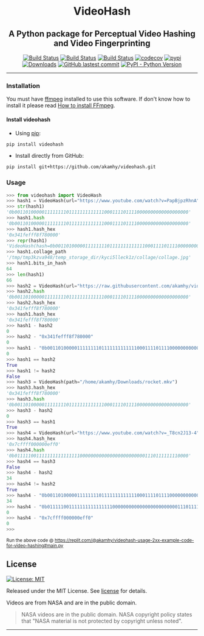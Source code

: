 <div align="center">

<h1> VideoHash </h1>

<h2>A Python package for Perceptual Video Hashing and Video Fingerprinting</h2>

</div>

<p align="center">
<a href="https://github.com/akamhy/videohash/actions?query=workflow%3AUbuntu"><img alt="Build Status" src="https://github.com/akamhy/videohash/workflows/Ubuntu/badge.svg"></a>
<a href="https://github.com/akamhy/videohash/actions?query=workflow%3AWindows"><img alt="Build Status" src="https://github.com/akamhy/videohash/workflows/Windows/badge.svg"></a>
<a href="https://github.com/akamhy/videohash/actions?query=workflow%3AmacOS"><img alt="Build Status" src="https://github.com/akamhy/videohash/workflows/macOS/badge.svg"></a>
<a href="https://codecov.io/gh/akamhy/videohash"><img alt="codecov" src="https://codecov.io/gh/akamhy/videohash/branch/main/graph/badge.svg"></a>
<a href="https://pypi.org/project/videohash/"><img alt="pypi" src="https://img.shields.io/pypi/v/videohash.svg"></a>
<a href="https://pepy.tech/project/videohash?versions=1*"><img alt="Downloads" src="https://pepy.tech/badge/videohash/month"></a>
<a href="https://github.com/akamhy/videohash/commits/main"><img alt="GitHub lastest commit" src="https://img.shields.io/github/last-commit/akamhy/videohash?color=blue&style=flat-square"></a>
<a href="#"><img alt="PyPI - Python Version" src="https://img.shields.io/pypi/pyversions/videohash?style=flat-square"></a>
</p>

--------------------------------------------------------------------------


### Installation
You must have [ffmpeg](https://ffmpeg.org/) installed to use this software. If don't know how to install it please read
[How to install FFmpeg](https://github.com/akamhy/videohash/wiki/Install-FFmpeg,-but-how%3F).


#### Install videohash

  - Using [pip](https://en.wikipedia.org/wiki/Pip_(package_manager)):

```bash
pip install videohash
```

  - Install directly from GitHub:

```bash
pip install git+https://github.com/akamhy/videohash.git
```

### Usage

```python
>>> from videohash import VideoHash
>>> hash1 = VideoHash(url="https://www.youtube.com/watch?v=PapBjpzRhnA")
>>> str(hash1)
'0b0011010000011111111011111111111110001111011110000000000000000000'
>>> hash1.hash
'0b0011010000011111111011111111111110001111011110000000000000000000'
>>> hash1.hash_hex
'0x341fefff8f780000'
>>> repr(hash1)
'VideoHash(hash=0b0011010000011111111011111111111110001111011110000000000000000000, hash_hex=0x341fefff8f780000, collage_path=/tmp/tmp3kzva948/temp_storage_dir/kyci5lleck1z/collage/collage.jpg, bits_in_hash=64)'
>>> hash1.collage_path
'/tmp/tmp3kzva948/temp_storage_dir/kyci5lleck1z/collage/collage.jpg'
>>> hash1.bits_in_hash
64
>>> len(hash1)
66
>>> hash2 = VideoHash(url="https://raw.githubusercontent.com/akamhy/videohash/main/assets/rocket.mkv")
>>> hash2.hash
'0b0011010000011111111011111111111110001111011110000000000000000000'
>>> hash2.hash_hex
'0x341fefff8f780000'
>>> hash1.hash_hex
'0x341fefff8f780000'
>>> hash1 - hash2
0
>>> hash2 - "0x341fefff8f780000"
0
>>> hash1 - "0b0011010000011111111011111111111110001111011110000000000000000000"
0
>>> hash1 == hash2
True
>>> hash1 != hash2
False
>>> hash3 = VideoHash(path="/home/akamhy/Downloads/rocket.mkv")
>>> hash3.hash_hex
'0x341fefff8f780000'
>>> hash3.hash
'0b0011010000011111111011111111111110001111011110000000000000000000'
>>> hash3 - hash2
0
>>> hash3 == hash1
True
>>> hash4 = VideoHash(url="https://www.youtube.com/watch?v=_T8cn2J13-4")
>>> hash4.hash_hex
'0x7cffff000000eff0'
>>> hash4.hash
'0b0111110011111111111111110000000000000000000000001110111111110000'
>>> hash4 == hash3
False
>>> hash4 - hash2
34
>>> hash4 != hash2
True
>>> hash4 - "0b0011010000011111111011111111111110001111011110000000000000000000"
34
>>> hash4 - "0b0111110011111111111111110000000000000000000000001110111111110000"
0
>>> hash4 - "0x7cffff000000eff0"
0
>>>
```
<sub>Run the above code @ <https://replit.com/@akamhy/videohash-usage-2xx-example-code-for-video-hashing#main.py></sub>





## License
[![License: MIT](https://img.shields.io/badge/License-MIT-green.svg)](https://github.com/akamhy/videohash/blob/master/LICENSE)

Released under the MIT License. See
[license](https://github.com/akamhy/videohash/blob/master/LICENSE) for details.

Videos are from NASA and are in the public domain.
> NASA videos are in the public domain. NASA copyright policy states that "NASA material is not protected by copyright unless noted".

------------------------------------------------------------------------------------

